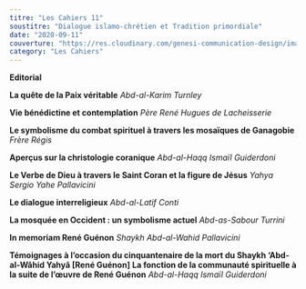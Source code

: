 ```yaml
---
titre: "Les Cahiers 11"
soustitre: "Dialogue islamo-chrétien et Tradition primordiale"
date: "2020-09-11"
couverture: "https://res.cloudinary.com/genesi-communication-design/image/upload/v1606125409/ihei/couvertures/c11_pt350d.jpg"
category: "Les Cahiers"
---
```



**Editorial**

**La quête de la Paix véritable**
*Abd-al-Karim Turnley*

**Vie bénédictine et contemplation**
*Père René Hugues de Lacheisserie*

**Le symbolisme du combat spirituel à travers les mosaïques de Ganagobie**
*Frère Régis*

**Aperçus sur la christologie coranique**
*Abd-al-Haqq Ismaïl Guiderdoni*

**Le Verbe de Dieu à travers le Saint Coran et la figure de Jésus**
*Yahya Sergio Yahe Pallavicini*

**Le dialogue interreligieux**
*Abd-al-Latif Conti*

**La mosquée en Occident&nbsp;: un symbolisme actuel**
*Abd-as-Sabour Turrini*

**In memoriam René Guénon**
*Shaykh Abd-al-Wahid Pallavicini*

**Témoignages à l’occasion du cinquantenaire de la mort du Shaykh ‘Abd-al-Wâhid Yahyâ [René Guénon]**
**La fonction de la communauté spirituelle à la suite de l’&oelig;uvre de René Guénon**
*Abd-al-Haqq Ismaïl Guiderdoni*
